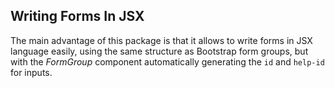 ## Writing Forms In JSX

The main advantage of this package is that it allows to write forms in JSX language easily, using the same structure as Bootstrap form groups, but with the _FormGroup_ component automatically generating the `id` and `help-id` for inputs.

<Code src="example/ExampleForm.jsx"/>

<SectionBreak />